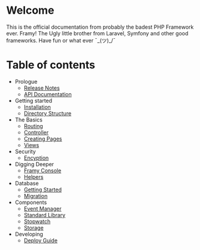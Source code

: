 # Welcome

This is the official documentation from probably the badest PHP Framework ever. Framy!
The Ugly little brother from Laravel, Symfony and other good frameworks.
Have fun or what ever ¯\_(ツ)_/¯

# Table of contents

 - Prologue
    <!-- - [Upgrade Guide]() -->
    - [Release Notes](release_notes.md)
    - [API Documentation](https://framyframework.github.io/FramyAPI/)
 - Getting started
    - [Installation](getting_started/installation.md)
    - [Directory Structure](getting_started/directory_structure.md)
 - The Basics
    - [Routing](the_basics/routing.md)
    - [Controller](the_basics/controller.md)
    - [Creating Pages](the_basics/creating_pages.md)
    - [Views](the_basics/views.md)
 - Security
    - [Encyption](security/encyption.md)
 - Digging Deeper
    - [Framy Console](digging_deeper/cli.md)
    - [Helpers](digging_deeper/helpers.md)
 - Database
    - [Getting Started](database/getting_started.md)
    - [Migration](database/migration.md)
 - Components
    - [Event Manager](components/event_manager.md)
    - [Standard Library](components/standard_library.md)
    - [Stopwatch](components/stopwatch.md)
    - [Storage](components/storage.md)
 - Developing
    - [Deploy Guide](developing/deploy.md)
